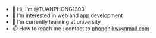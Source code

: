- 👋 Hi, I’m @TUANPHONG1303
- 👀 I’m interested in web and app development
- 🌱 I’m currently learning at university
- 📫 How to reach me : contact to phonghjkw@gmail.com

<!---
TUANPHONG1303/TUANPHONG1303 is a ✨ special ✨ repository because its `README.md` (this file) appears on your GitHub profile.
You can click the Preview link to take a look at your changes.
--->

